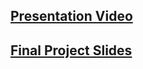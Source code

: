 ## [Presentation Video](https://www.youtube.com/watch?v=9rV6mUpr1gA)

## [Final Project Slides](https://docs.google.com/presentation/d/1TJtrn7OaTGNMlBj8vfpupboqmqJFPcYBIcGVPBjJmlA/edit?usp=sharing)